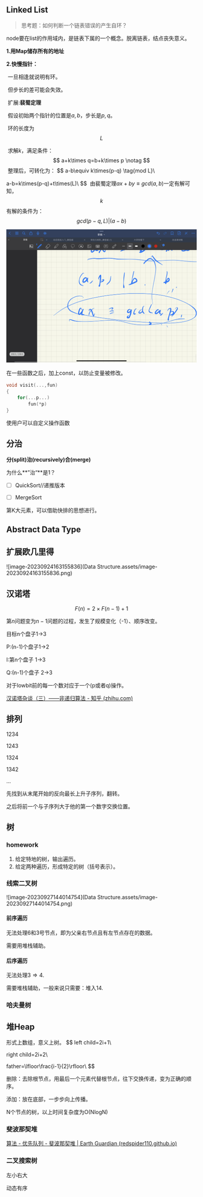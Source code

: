## Linked List

> 思考题：如何判断一个链表错误的产生自环？

node要在list的作用域内，是链表下属的一个概念。脱离链表，结点丧失意义。





**1.用Map储存所有的地址**

**2.快慢指针：**

​	一旦相逢就说明有环。

​	但步长的差可能会失效。

​	扩展:**裴蜀定理**

​	假设初始两个指针的位置是$a,b$，步长是$p,q$。

​	环的长度为$$L$$

​	求解$k$，满足条件：
$$
a+k\times q=b+k\times p \notag
$$
​	整理后，可转化为：
$$
a-b\equiv k\times(p-q) \tag{mod L}\\

a-b=k\times(p-q)+t\times(L)\\
$$
​	由裴蜀定理$ax+by\equiv gcd(a,b)$一定有解可知，$$k$$有解的条件为：
$$
gcd(p-q,L)|(a-b)
$$


<img src="Data Structure.assets/59e5e8cd2511eba724ceefc16a4d3280.png" alt="img" style="zoom:50%;" />

在一些函数之后，加上const，以防止变量被修改。



```c++
void visit(...,fun)
{
	for(...p...)
		fun(*p)
}
```

使用户可以自定义操作函数



## 分治

**分(split)治(recursively)合(merge)**

为什么**”治“**是1？

* [ ] QuickSort//递推版本
* [ ] MergeSort



第K大元素，可以借助快排的思想进行。





## Abstract Data Type

## 扩展欧几里得

![image-20230924163155836](Data Structure.assets/image-20230924163155836.png)

## 汉诺塔

$$
F(n)=2\times F(n-1)+1
$$

第$n$问题变为$n-1$问题的过程，发生了规模变化（-1）、顺序改变。

目标n个盘子1->3

P:(n-1)个盘子1->2

I:第n个盘子 1->3

Q:(n-1)个盘子 2->3

对于lowbit前的每一个数对应于一个(p或者q)操作。

[汉诺塔杂谈（三）——非递归算法 - 知乎 (zhihu.com)](https://zhuanlan.zhihu.com/p/36085324)



## 排列

1234

1243

1324

1342

...

先找到从末尾开始的反向最长上升子序列，翻转。

之后将前一个与子序列大于他的第一个数字交换位置。

## 树

### homework

1. 给定特地的树，输出遍历。
2. 给定两种遍历，形成特定的树（括号表示）。

### 线索二叉树

![image-20230927144014754](Data Structure.assets/image-20230927144014754.png)



#### 前序遍历

无法处理6和3号节点，即为父亲右节点且有左节点存在的数据。

需要用堆栈辅助。

#### 后序遍历

无法处理$3\Rightarrow 4$.

需要堆栈辅助，一般来说只需要：堆入14.



### 哈夫曼树



## 堆Heap

形式上数组，意义上树。
$$
left child=2i+1\\

right child=2i+2\\

father=\lfloor\frac{i-1}{2}\rfloor\\
$$


删除：去除根节点，用最后一个元素代替根节点，往下交换传递，变为正确的顺序。

添加：放在底部，一步步向上传播。

N个节点的树，以上时间复杂度为O(NlogN)  



### 斐波那契堆

[算法 - 优先队列 - 斐波那契堆 | Earth Guardian (redspider110.github.io)](https://redspider110.github.io/2018/09/25/0105-algorithms-fibonacci-heap/)





### 二叉搜索树

左小右大

动态有序





